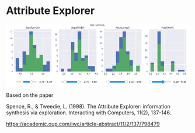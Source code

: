 # Attribute Explorer

![example](example.png)

Based on the paper

Spence, R., & Tweedie, L. (1998). The Attribute Explorer: information synthesis via exploration. Interacting with Computers, 11(2), 137-146.

https://academic.oup.com/iwc/article-abstract/11/2/137/798479
